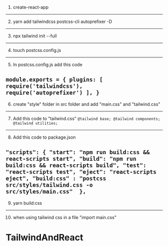 1. create-react-app <app name>
---
2. yarn add tailwindcss postcss-cli autoprefixer -D
---
3. npx tailwind init --full
---
4. touch postcss.config.js
---
5. In postcss.config.js add this code 

`module.exports = {
    plugins: [
        require('tailwindcss'),
        require('autoprefixer')
    ],
}`
---
6. create "style" folder in src folder and add "main.css" and "tailwind.css"
---
7. Add this code to "tailwind.css"
`@tailwind base;
@tailwind components;
@tailwind utilities;`
---
8. Add this code to package.json

 `"scripts": {
    "start": "npm run build:css && react-scripts start",
    "build": "npm run build:css && react-scripts build",
    "test": "react-scripts test",
    "eject": "react-scripts eject",
    "build:css" : "postcss src/styles/tailwind.css -o src/styles/main.css" 
  },`
---
9. yarn build:css   
---
10. when using tailwind css in a file "import main.css"



 # TailwindAndReact

